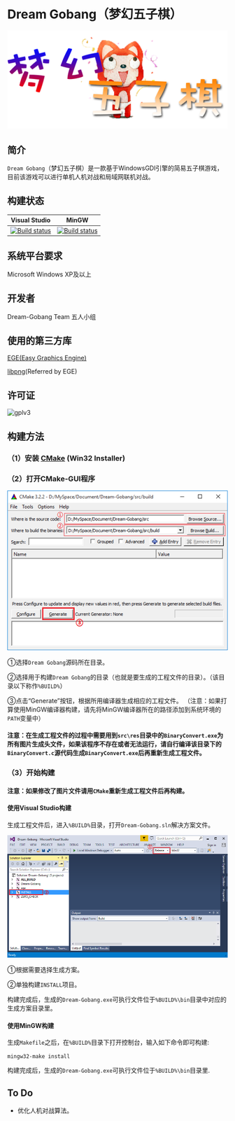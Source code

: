 # Dream Gobang（梦幻五子棋）
![game-logo](https://raw.githubusercontent.com/BUPTSSE-Zero/Dream-Gobang/master/src/res/game-logo.png "Game-Logo")

## 简介
`Dream Gobang`（梦幻五子棋）是一款基于WindowsGDI引擎的简易五子棋游戏，目前该游戏可以进行单机人机对战和局域网联机对战。

## 构建状态

| Visual Studio | MinGW |
|:-------------:|-------|
| [![Build status](https://ci.appveyor.com/api/projects/status/mprlvwfe46pxtave?svg=true)](https://ci.appveyor.com/project/BUPTSSE-Zero/dream-gobang) | [![Build status](https://ci.appveyor.com/api/projects/status/uyhfxg1jfo105ck9?svg=true)](https://ci.appveyor.com/project/BUPTSSE-Zero/dream-gobang-f5t4m) |

## 系统平台要求
Microsoft Windows XP及以上

## 开发者
Dream-Gobang Team 五人小组

## 使用的第三方库
[EGE(Easy Graphics Engine)](https://github.com/misakamm/xege)

[libpng](http://www.libpng.org/)(Referred by EGE)

## 许可证
![gplv3](http://www.gnu.org/graphics/gplv3-127x51.png "GPL-V3")

## 构建方法
### （1）安装 [CMake](http://www.cmake.org/download) (Win32 Installer)

### （2）打开CMake-GUI程序

![](https://raw.githubusercontent.com/BUPTSSE-Zero/Dream-Gobang/master/tutorial-picture/cmake-gui.png "CMake-GUI")

①选择`Dream Gobang`源码所在目录。

②选择用于构建`Dream Gobang`的目录（也就是要生成的工程文件的目录）。（该目录以下称作`%BUILD%`）

③点击“Generate”按钮，根据所用编译器生成相应的工程文件。
（注意：如果打算使用MinGW编译器构建，请先将MinGW编译器所在的路径添加到系统环境的`PATH`变量中）

#### 注意：在生成工程文件的过程中需要用到`src\res`目录中的`BinaryConvert.exe`为所有图片生成头文件，如果该程序不存在或者无法运行，请自行编译该目录下的`BinaryConvert.c`源代码生成`BinaryConvert.exe`后再重新生成工程文件。

### （3）开始构建

#### 注意：如果修改了图片文件请用`CMake`重新生成工程文件后再构建。

#### 使用Visual Studio构建

生成工程文件后，进入`%BUILD%`目录，打开`Dream-Gobang.sln`解决方案文件。

![](https://raw.githubusercontent.com/BUPTSSE-Zero/Dream-Gobang/master/tutorial-picture/vs2013-enu.PNG "vs2013")

①根据需要选择生成方案。

②单独构建`INSTALL`项目。

构建完成后，生成的`Dream-Gobang.exe`可执行文件位于`%BUILD%\bin`目录中对应的生成方案目录里。

#### 使用MinGW构建
生成`Makefile`之后，在`%BUILD%`目录下打开控制台，输入如下命令即可构建:

```
mingw32-make install
```
构建完成后，生成的`Dream-Gobang.exe`可执行文件位于`%BUILD%\bin`目录里.

## To Do
+ 优化人机对战算法。
